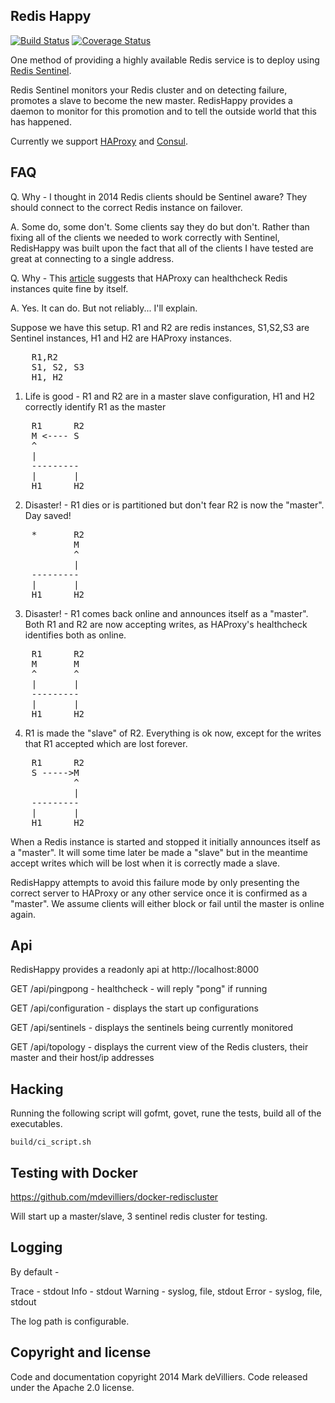 Redis Happy
-----------

[![Build Status](https://travis-ci.org/mdevilliers/redishappy.svg?branch=master)](https://travis-ci.org/mdevilliers/redishappy)
[![Coverage Status](https://coveralls.io/repos/mdevilliers/redishappy/badge.png)](https://coveralls.io/r/mdevilliers/redishappy)

One method of providing a highly available Redis service is to deploy using [Redis Sentinel](http://redis.io/topics/sentinel).

Redis Sentinel monitors your Redis cluster and on detecting failure, promotes a slave to become the new master. RedisHappy provides a daemon to monitor for this promotion and to tell the outside world that this has happened.

Currently we support [HAProxy](http://www.haproxy.org/) and [Consul](https://www.consul.io/).

FAQ
---

Q. Why - I thought in 2014 Redis clients should be Sentinel aware? They should connect to the correct Redis instance on failover.

A. Some do, some don't. Some clients say they do but don't. Rather than fixing all of the clients we needed to work correctly with Sentinel, RedisHappy was built upon the fact that all of the clients I have tested are great at connecting to a single address. 

Q. Why - This [article](http://blog.haproxy.com/2014/01/02/haproxy-advanced-redis-health-check/) suggests that HAProxy can healthcheck Redis instances quite fine by itself. 

A. Yes. It can do. But not reliably... I'll explain. 

Suppose we have this setup. R1 and R2 are redis instances, S1,S2,S3 are Sentinel instances, H1 and H2 are HAProxy instances. 

<pre>
	R1,R2
	S1, S2, S3
	H1, H2
</pre>

1. Life is good - R1 and R2 are in a master slave configuration, H1 and H2 correctly identify R1 as the master

<pre>
	R1      R2
	M <---- S
    ^
    |
    ---------
    |       |
	H1      H2
</pre>

2. Disaster! - R1 dies or is partitioned but don't fear R2 is now the "master". Day saved! 

<pre>
	*       R2
			M
    		^
            |
    ---------
    |       |
	H1      H2
</pre>

3. Disaster! - R1 comes back online and announces itself as a "master". Both R1 and R2 are now accepting writes, as HAProxy's healthcheck identifies both as online.

<pre>
	R1		R2
	M       M
    ^		^
    |       |
    ---------
    |       |       
	H1      H2
</pre>

4. R1 is made the "slave" of R2. Everything is ok now, except for the writes that R1 accepted which are lost forever.

<pre>
	R1      R2
	S ----->M
    		^
            |
    ---------
    |       |
	H1      H2
</pre>

When a Redis instance is started and stopped it initially announces itself as a "master". It will some time later be made a "slave" but in the meantime accept writes which will be lost when it is correctly made a slave.

RedisHappy attempts to avoid this failure mode by only presenting the correct server to HAProxy or any other service once it is confirmed as a "master". We assume clients will either block or fail until the master is online again.


Api
---

RedisHappy provides a readonly api at http://localhost:8000

GET /api/pingpong - healthcheck - will reply "pong" if running

GET /api/configuration - displays the start up configurations

GET /api/sentinels - displays the sentinels being currently monitored

GET /api/topology - displays the current view of the Redis clusters, their master and their host/ip addresses


Hacking
-------

Running the following script will gofmt, govet, rune the tests, build all of the executables.

```
build/ci_script.sh

```

Testing with Docker
-------------------

https://github.com/mdevilliers/docker-rediscluster

Will start up a master/slave, 3 sentinel redis cluster for testing.

Logging
-------

By default -

Trace - stdout
Info - stdout
Warning - syslog, file, stdout
Error - syslog, file, stdout

The log path is configurable.

Copyright and license
---------------------

Code and documentation copyright 2014 Mark deVilliers. Code released under the Apache 2.0 license.
